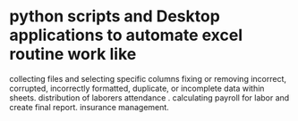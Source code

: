 # python scripts and Desktop applications to automate excel routine work like
collecting files and selecting specific columns
fixing or removing incorrect, corrupted, incorrectly formatted, duplicate, or incomplete data within sheets.
distribution of laborers attendance .
calculating payroll for labor and create final report.
insurance management.
